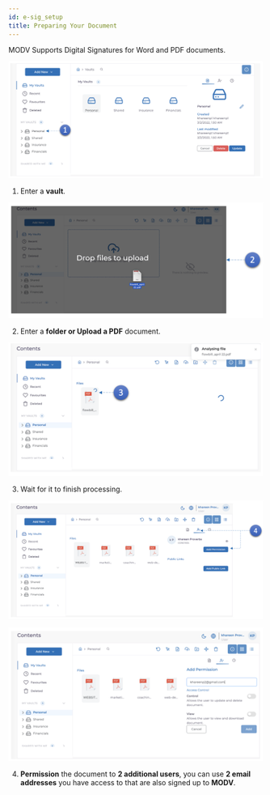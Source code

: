 ```yaml
---
id: e-sig_setup
title: Preparing Your Document
---
```


MODV Supports Digital Signatures for Word and PDF documents.

![upload](../../static/img/esig-1.png)

1. Enter a **vault**.

![upload](../../static/img/esig-2.png)

2. Enter a **folder or Upload a PDF** document.

![upload](../../static/img/esig-3.png)

3. Wait for it to finish processing.

![upload](../../static/img/sign_perm1.png)

![upload](../../static/img/sign_perm2.png)

4. **Permission** the document to **2 additional users**, you can use **2 email addresses** you have access to that are also signed up to **MODV**.

